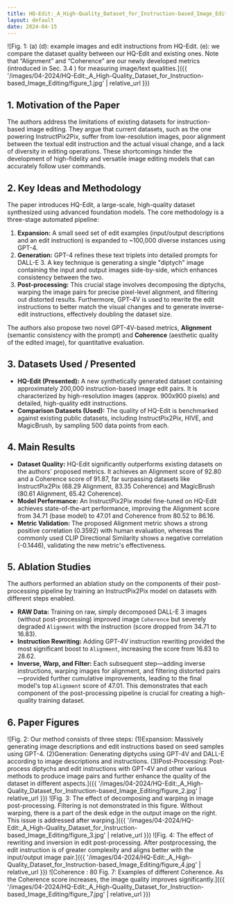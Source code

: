 ```yaml
---
title: HQ-Edit:_A_High-Quality_Dataset_for_Instruction-based_Image_Editing
layout: default
date: 2024-04-15
---
```

![Fig. 1: (a) (d): example images and edit instructions from HQ-Edit. (e): we compare the dataset quality between our HQ-Edit and existing ones. Note that “Alignment” and “Coherence” are our newly developed metrics (introduced in Sec. 3.4 ) for measuring image/text qualities.]({{ '/images/04-2024/HQ-Edit:_A_High-Quality_Dataset_for_Instruction-based_Image_Editing/figure_1.jpg' | relative_url }})
## 1. Motivation of the Paper
The authors address the limitations of existing datasets for instruction-based image editing. They argue that current datasets, such as the one powering InstructPix2Pix, suffer from low-resolution images, poor alignment between the textual edit instruction and the actual visual change, and a lack of diversity in editing operations. These shortcomings hinder the development of high-fidelity and versatile image editing models that can accurately follow user commands.

## 2. Key Ideas and Methodology
The paper introduces HQ-Edit, a large-scale, high-quality dataset synthesized using advanced foundation models. The core methodology is a three-stage automated pipeline:
1.  **Expansion:** A small seed set of edit examples (input/output descriptions and an edit instruction) is expanded to ~100,000 diverse instances using GPT-4.
2.  **Generation:** GPT-4 refines these text triplets into detailed prompts for DALL-E 3. A key technique is generating a single "diptych" image containing the input and output images side-by-side, which enhances consistency between the two.
3.  **Post-processing:** This crucial stage involves decomposing the diptychs, warping the image pairs for precise pixel-level alignment, and filtering out distorted results. Furthermore, GPT-4V is used to rewrite the edit instructions to better match the visual changes and to generate inverse-edit instructions, effectively doubling the dataset size.

The authors also propose two novel GPT-4V-based metrics, **Alignment** (semantic consistency with the prompt) and **Coherence** (aesthetic quality of the edited image), for quantitative evaluation.

## 3. Datasets Used / Presented
*   **HQ-Edit (Presented):** A new synthetically generated dataset containing approximately 200,000 instruction-based image edit pairs. It is characterized by high-resolution images (approx. 900x900 pixels) and detailed, high-quality edit instructions.
*   **Comparison Datasets (Used):** The quality of HQ-Edit is benchmarked against existing public datasets, including InstructPix2Pix, HIVE, and MagicBrush, by sampling 500 data points from each.

## 4. Main Results
*   **Dataset Quality:** HQ-Edit significantly outperforms existing datasets on the authors' proposed metrics. It achieves an Alignment score of 92.80 and a Coherence score of 91.87, far surpassing datasets like InstructPix2Pix (68.29 Alignment, 83.35 Coherence) and MagicBrush (80.61 Alignment, 65.42 Coherence).
*   **Model Performance:** An InstructPix2Pix model fine-tuned on HQ-Edit achieves state-of-the-art performance, improving the Alignment score from 34.71 (base model) to 47.01 and Coherence from 80.52 to 86.16.
*   **Metric Validation:** The proposed Alignment metric shows a strong positive correlation (0.3592) with human evaluation, whereas the commonly used CLIP Directional Similarity shows a negative correlation (-0.1446), validating the new metric's effectiveness.

## 5. Ablation Studies
The authors performed an ablation study on the components of their post-processing pipeline by training an InstructPix2Pix model on datasets with different steps enabled.
*   **RAW Data:** Training on raw, simply decomposed DALL-E 3 images (without post-processing) improved image `Coherence` but severely degraded `Alignment` with the instruction (score dropped from 34.71 to 16.83).
*   **Instruction Rewriting:** Adding GPT-4V instruction rewriting provided the most significant boost to `Alignment`, increasing the score from 16.83 to 28.62.
*   **Inverse, Warp, and Filter:** Each subsequent step—adding inverse instructions, warping images for alignment, and filtering distorted pairs—provided further cumulative improvements, leading to the final model's top `Alignment` score of 47.01. This demonstrates that each component of the post-processing pipeline is crucial for creating a high-quality training dataset.

## 6. Paper Figures
![Fig. 2: Our method consists of three steps: (1)Expansion: Massively generating image descriptions and edit instructions based on seed samples using GPT-4. (2)Generation: Generating diptychs using GPT-4V and DALL-E according to image descriptions and instructions. (3)Post-Processing: Post-process diptychs and edit instructions with GPT-4V and other various methods to produce image pairs and further enhance the quality of the dataset in different aspects.]({{ '/images/04-2024/HQ-Edit:_A_High-Quality_Dataset_for_Instruction-based_Image_Editing/figure_2.jpg' | relative_url }})
![Fig. 3: The effect of decomposing and warping in image post-processing. Filtering is not demonstrated in this figure. Without warping, there is a part of the desk edge in the output image on the right. This issue is addressed after warping.]({{ '/images/04-2024/HQ-Edit:_A_High-Quality_Dataset_for_Instruction-based_Image_Editing/figure_3.jpg' | relative_url }})
![Fig. 4: The effect of rewriting and inversion in edit post-processing. After postprocessing, the edit instruction is of greater complexity and aligns better with the input/output image pair.]({{ '/images/04-2024/HQ-Edit:_A_High-Quality_Dataset_for_Instruction-based_Image_Editing/figure_4.jpg' | relative_url }})
![Coherence : 80 Fig. 7: Examples of different Coherence. As the Coherence score increases, the image quality improves significantly.]({{ '/images/04-2024/HQ-Edit:_A_High-Quality_Dataset_for_Instruction-based_Image_Editing/figure_7.jpg' | relative_url }})

